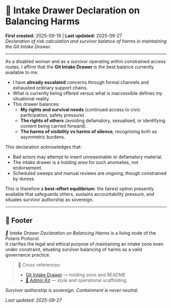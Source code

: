 # 🧿 Intake Drawer Declaration on Balancing Harms  
**First created:** 2025-09-19 | **Last updated:** 2025-09-27  
*Declaration of risk calculation and survivor balance of harms in maintaining the Git Intake Drawer.*  

---

As a disabled woman and as a survivor operating within constrained access routes, I affirm that the **Git Intake Drawer** is the best balance currently available to me.  

- I have **already escalated** concerns through formal channels and exhausted ordinary support chains.  
- What is currently being offered versus what is inaccessible defines my situational reality.  
- This drawer balances:  
  - **My rights and survival needs** (continued access to civic participation, safety pressure).  
  - **The rights of others** (avoiding defamatory, sexualised, or identifying content being carried forward).  
  - **The harms of visibility vs harms of silence**, recognising both as asymmetric burdens.  

This declaration acknowledges that:  
- Bad actors may attempt to insert unreasonable or defamatory material.  
- The intake drawer is a *holding area* for such anomalies, not endorsement.  
- Scheduled sweeps and manual reviews are ongoing, though constrained by duress.  

This is therefore a **best-effort equilibrium**: the fairest option presently available that safeguards others, sustains accountability pressure, and situates survivor authorship as sovereign.  

---

## 🏮 Footer  

*🧿 Intake Drawer Declaration on Balancing Harms* is a living node of the Polaris Protocol.  
It clarifies the legal and ethical purpose of maintaining an intake zone even under constraint, situating survivor balancing of harms as a valid governance practice.  

> 📡 Cross-references:  
> - [Git Intake Drawer](../Git_Intake_Drawer/) — holding zone and README  
> - [🏮 Admin Kit](./) — style and operational scaffolding  

*Survivor authorship is sovereign. Containment is never neutral.*  

_Last updated: 2025-09-27_
